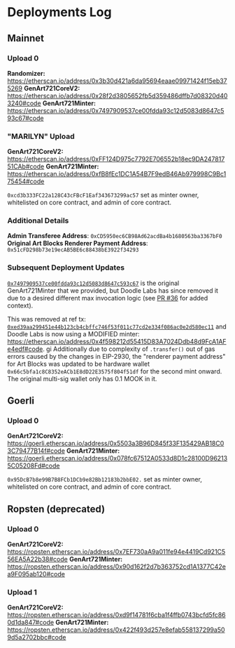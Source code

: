# Deployments Log

## Mainnet

### Upload 0

**Randomizer:** https://etherscan.io/address/0x3b30d421a6da95694eaae09971424f15eb375269
**GenArt721CoreV2:** https://etherscan.io/address/0x28f2d3805652fb5d359486dffb7d08320d403240#code
**GenArt721Minter:** https://etherscan.io/address/0x7497909537ce00fdda93c12d5083d8647c593c67#code

### "MARILYN" Upload

**GenArt721CoreV2:** https://etherscan.io/address/0xFF124D975c7792E706552b18ec9DA24781751CAb#code
**GenArt721Minter:** https://etherscan.io/address/0xfB8fEc1DC1A54B7F9edB46Ab979998C9Bc175454#code

`0xcd3b333FC22a128C43cFBcF1Eaf343673299ac57` set as minter owner, whitelisted on core contract, and admin of core contract.

### Additional Details

**Admin Transferee Address**: `0xCD5950ec6CB98Ad62acdBa4b1680563ba3367bF0`
**Original Art Blocks Renderer Payment Address**: `0x51cFD298b73e19ecAB5BE6c88438bE3922f34293`

### Subsequent Deployment Updates

[`0x7497909537ce00fdda93c12d5083d8647c593c67`](https://etherscan.io/address/0x7497909537ce00fdda93c12d5083d8647c593c67#code) is the original GenArt721Minter that we provided, but Doodle Labs has since removed it due to a desired different max invocation logic (see [PR #36](https://github.com/ArtBlocks/artblocks-contracts/pull/36) for added context).

This was removed at ref tx: [`0xed39aa299451e44b123cb4cbffc746f53f011c77cd2e334f086ac0e2d580ec11`](https://etherscan.io/tx/0xed39aa299451e44b123cb4cbffc746f53f011c77cd2e334f086ac0e2d580ec11) and Doodle Labs is now using a MODIFIED minter: https://etherscan.io/address/0x4f598212d55415D83A7024Ddb48d9FcA1AFe4edf#code.
gi
Additionally due to complexity of `.transfer()` out of gas errors caused by the changes in EIP-2930, the "renderer payment address" for Art Blocks was updated to be hardware wallet `0x66c5bfa1c8C8352eACb1E8dD22E3575f804f51df` for the second mint onward. The original multi-sig wallet only has 0.1 MOOK in it.


## Goerli

### Upload 0

**GenArt721CoreV2:** https://goerli.etherscan.io/address/0x5503a3B96D845f33F135429AB18C03C79477B14f#code
**GenArt721Minter:** https://goerli.etherscan.io/address/0x078fc67512A0533d8D1c28100D962135C05208Fd#code

`0x95DcB7b8e99B7B8FCb1DCb9e82Bb12183b2bbE02.` set as minter owner, whitelisted on core contract, and admin of core contract.

## Ropsten (deprecated)

### Upload 0

**GenArt721CoreV2:** https://ropsten.etherscan.io/address/0x7EF730aA9a011fe94e4419Cd921C556EA5A22b38#code
**GenArt721Minter:** https://ropsten.etherscan.io/address/0x90d162f2d7b363752cd1A1377C42ea9F095ab120#code

### Upload 1

**GenArt721CoreV2:** https://ropsten.etherscan.io/address/0xd9f14781f6cba1f4ffb0743bcfd5fc860d1da847#code
**GenArt721Minter:** https://ropsten.etherscan.io/address/0x422f493d257e8efab558137299a509d5a2702bbc#code
